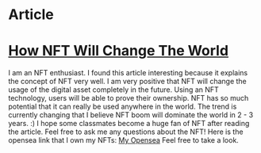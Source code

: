# Article

# [How NFT Will Change The World](https://www.verizon.com/about/news/how-nft-will-change-content-world)

I am an NFT enthusiast. I found this article interesting because it explains the concept of NFT very well. I am very positive that NFT will change the usage of the digital asset completely in the future. Using an NFT technology, users will be able to prove their ownership. NFT has so much potential that it can really be used anywhere in the world. The trend is currently changing that I believe NFT boom will dominate the world in 2 - 3 years. :) I hope some classmates become a huge fan of NFT after reading the article. Feel free to ask me any questions about the NFT!
Here is the opensea link that I own my NFTs: [My Opensea](https://opensea.io/yunko)
Feel free to take a look.
